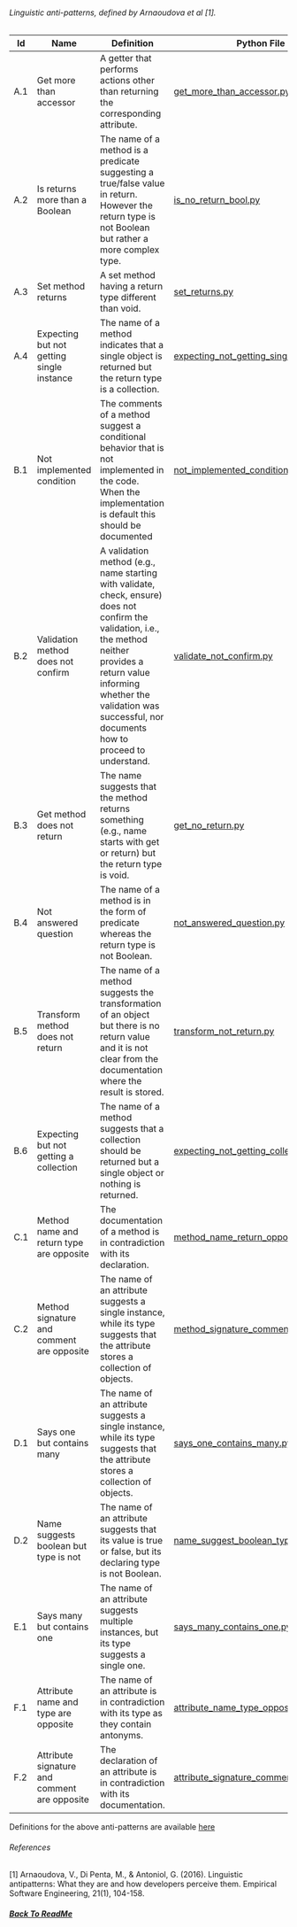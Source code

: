 ###### Linguistic anti-patterns, defined by  Arnaoudova et al [1].


| Id  | Name                                         | Definition                                                                                                                                                                                                                                            | Python File                                                                                                           |
|-----|----------------------------------------------|-------------------------------------------------------------------------------------------------------------------------------------------------------------------------------------------------------------------------------------------------------|-----------------------------------------------------------------------------------------------------------------------|
| A.1 | Get more than accessor                       | A getter that performs actions other than returning the corresponding attribute.                                                                                                                                                                      | [get_more_than_accessor.py](../src/rule/linguistic_antipattern/get_more_than_accessor.py)                             |
| A.2 | Is returns more than a Boolean               | The name of a method is a predicate suggesting a true/false value in return. However the return type is not Boolean but rather a more complex type.                                                                                                   | [is_no_return_bool.py](../src/rule/linguistic_antipattern/is_no_return_bool.py)                                       |
| A.3 | Set method returns                           | A set method having a return type different than void.                                                                                                                                                                                                | [set_returns.py](../src/rule/linguistic_antipattern/set_returns.py)                                                   |
| A.4 | Expecting but not getting single instance    | The name of a method indicates that a single object is returned but the return type is a collection.                                                                                                                                                  | [expecting_not_getting_single.py](../src/rule/linguistic_antipattern/expecting_not_getting_single.py)                 |
| B.1 | Not implemented condition                    | The comments of a method suggest a conditional behavior that is not implemented in the code. When the implementation is default this should be documented                                                                                             | [not_implemented_condition.py](../src/rule/linguistic_antipattern/not_implemented_condition.py)                       |
| B.2 | Validation method does not confirm           | A validation method (e.g., name starting with validate, check, ensure) does not confirm the validation, i.e., the method neither provides a return value informing whether the validation was successful, nor documents how to proceed to understand. | [validate_not_confirm.py](../src/rule/linguistic_antipattern/validate_not_confirm.py)                                 |
| B.3 | Get method does not return                   | The name suggests that the method returns something (e.g., name starts with get or return) but the return type is void.                                                                                                                               | [get_no_return.py](../src/rule/linguistic_antipattern/get_no_return.py)                                               |
| B.4 | Not answered question                        | The name of a method is in the form of predicate whereas the return type is not Boolean.                                                                                                                                                              | [not_answered_question.py](../src/rule/linguistic_antipattern/not_answered_question.py)                               |
| B.5 | Transform method does not return             | The name of a method suggests the transformation of an object but there is no return value and it is not clear from the documentation where the result is stored.                                                                                     | [transform_not_return.py](../src/rule/linguistic_antipattern/transform_not_return.py)                                 |
| B.6 | Expecting but not getting a collection       | The name of a method suggests that a collection should be returned but a single object or nothing is returned.                                                                                                                                        | [expecting_not_getting_collection.py](../src/rule/linguistic_antipattern/expecting_not_getting_collection.py)         |
| C.1 | Method name and return type are opposite     | The documentation of a method is in contradiction with its declaration.                                                                                                                                                                               | [method_name_return_opposite.py](../src/rule/linguistic_antipattern/method_name_return_opposite.py)                   |
| C.2 | Method signature and comment are opposite    | The name of an attribute suggests a single instance, while its type suggests that the attribute stores a collection of objects.                                                                                                                       | [method_signature_comment_opposite.py](../src/rule/linguistic_antipattern/method_signature_comment_opposite.py)       |
| D.1 | Says one but contains many                   | The name of an attribute suggests a single instance, while its type suggests that the attribute stores a collection of objects.                                                                                                                       | [says_one_contains_many.py](../src/rule/linguistic_antipattern/says_one_contains_many.py)                             |
| D.2 | Name suggests boolean but type is not        | The name of an attribute suggests that its value is true or false, but its declaring type is not Boolean.                                                                                                                                             | [name_suggest_boolean_type_not.py](../src/rule/linguistic_antipattern/name_suggest_boolean_type_not.py)               |
| E.1 | Says many but contains one                   | The name of an attribute suggests multiple instances, but its type suggests a single one.                                                                                                                                                             | [says_many_contains_one.py](../src/rule/linguistic_antipattern/says_many_contains_one.py)                             |
| F.1 | Attribute name and type are opposite         | The name of an attribute is in contradiction with its type as they contain antonyms.                                                                                                                                                                  | [attribute_name_type_opposite.py](../src/rule/linguistic_antipattern/attribute_name_type_opposite.py)                 |
| F.2 | Attribute signature and comment are opposite | The declaration of an attribute is in contradiction with its documentation.                                                                                                                                                                           | [attribute_signature_comment_opposite.py](../src/rule/linguistic_antipattern/attribute_signature_comment_opposite.py) |

Definitions for the above anti-patterns are available [here](http://veneraarnaoudova.com/wp-content/uploads/2014/10/2014-EMSE-Arnaodova-et-al-Perception-LAs.pdf)


###### References
[1] Arnaoudova, V., Di Penta, M., & Antoniol, G. (2016). Linguistic antipatterns: What they are and how developers
perceive them. Empirical Software Engineering, 21(1), 104-158.


##### [Back To ReadMe](../README.md)